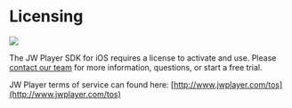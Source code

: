 # Licensing

<img src="https://img.shields.io/badge/SDK-iOS%20v3-0AAC29.svg?logo=apple">

The JW Player SDK for iOS requires a license to activate and use. Please [contact our team](http://www.jwplayer.com/contact-us/) for more information, questions, or start a free trial.

JW Player terms of service can found here: [http://www.jwplayer.com/tos](http://www.jwplayer.com/tos)
